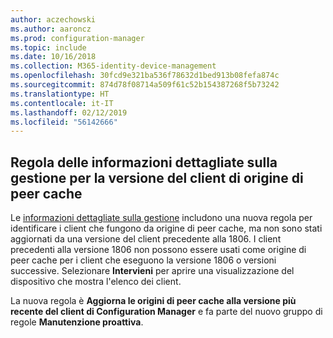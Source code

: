 ```yaml
---
author: aczechowski
ms.author: aaroncz
ms.prod: configuration-manager
ms.topic: include
ms.date: 10/16/2018
ms.collection: M365-identity-device-management
ms.openlocfilehash: 30fcd9e321ba536f78632d1bed913b08fefa874c
ms.sourcegitcommit: 874d78f08714a509f61c52b154387268f5b73242
ms.translationtype: HT
ms.contentlocale: it-IT
ms.lasthandoff: 02/12/2019
ms.locfileid: "56142666"
---
```

## <a name="bkmk_insights"></a> Regola delle informazioni dettagliate sulla gestione per la versione del client di origine di peer cache
<!-- 1358008 -->

  Le [informazioni dettagliate sulla gestione]( /sccm/core/servers/manage/management-insights) includono una nuova regola per identificare i client che fungono da origine di peer cache, ma non sono stati aggiornati da una versione del client precedente alla 1806.  I client precedenti alla versione 1806 non possono essere usati come origine di peer cache per i client che eseguono la versione 1806 o versioni successive. Selezionare **Intervieni** per aprire una visualizzazione del dispositivo che mostra l'elenco dei client. 

La nuova regola è **Aggiorna le origini di peer cache alla versione più recente del client di Configuration Manager** e fa parte del nuovo gruppo di regole **Manutenzione proattiva**.




